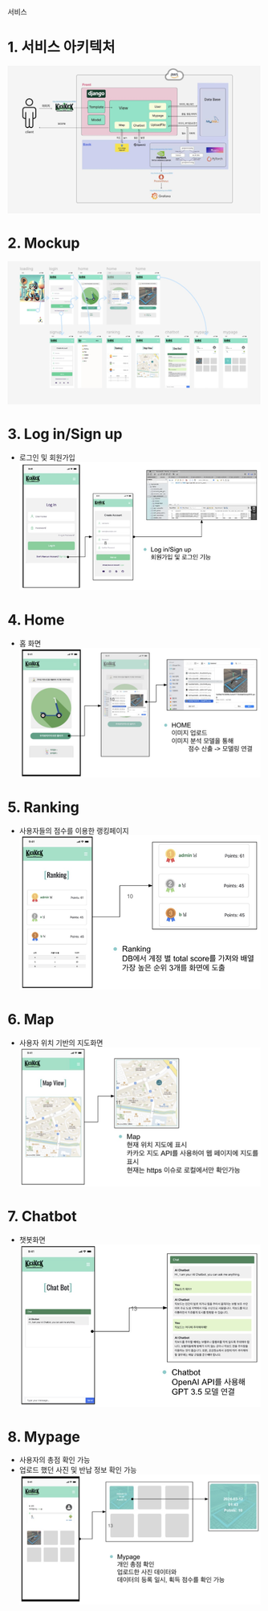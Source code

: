서비스
# 1. 서비스 아키텍처
![아키텍처](./../assets/service.jpeg)

# 2. Mockup
![mockup](./../assets/mockup.jpeg)

# 3. Log in/Sign up
- 로그인 및 회원가입
![login](./../assets/login:signup.jpeg)

# 4. Home
- 홈 화면
![home](./../assets/home.jpeg)

# 5. Ranking
- 사용자들의 점수를 이용한 랭킹페이지
![ranking](./../assets/ranking.jpeg)

# 6. Map
- 사용자 위치 기반의 지도화면
![map](./../assets/map.jpeg)

# 7. Chatbot
- 챗봇화면 
![chatbot](./../assets/chatbot.jpeg)

# 8. Mypage
- 사용자의 총점 확인 가능
- 업로드 했던 사진 및 반납 정보 확인 가능
![mypage](./../assets/mypage.jpeg)

